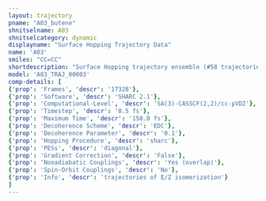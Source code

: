 ```yaml
---
layout: trajectory
pname: "A03_butene"
shnitselname: A03
shnitselcategory: dynamic
displayname: "Surface Hopping Trajectory Data"
name: 'A03'
smiles: "CC=CC"
shortdescription: "Surface Hopping trajectory ensemble (#58 trajectories)"
model: 'A03_TRAJ_00003'
comp-details: [
{'prop': 'Frames', 'descr': '17328'},
{'prop': 'Software', 'descr': 'SHARC 2.1'},
{'prop': 'Computational-Level', 'descr': 'SA(3)-CASSCF(2,2)/cc-pVDZ'},
{'prop': 'Timestep', 'descr': '0.5 fs'},
{'prop': 'Maximum Time', 'descr': '150.0 fs'},
{'prop': 'Decoherence Scheme', 'descr': 'EDC'},
{'prop': 'Decoherence Parameter', 'descr': '0.1'},
{'prop': 'Hopping Procedure', 'descr': 'sharc'},
{'prop': 'PESs', 'descr': 'diagonal'},
{'prop': 'Gradient Correction', 'descr': 'False'},
{'prop': 'Nonadiabatic Couplings', 'descr': 'Yes (overlap)'},
{'prop': 'Spin-Orbit Couplings', 'descr': 'No'},
{'prop': 'Info', 'descr': 'trajectories of E/Z isomerization'}
]
---
```

